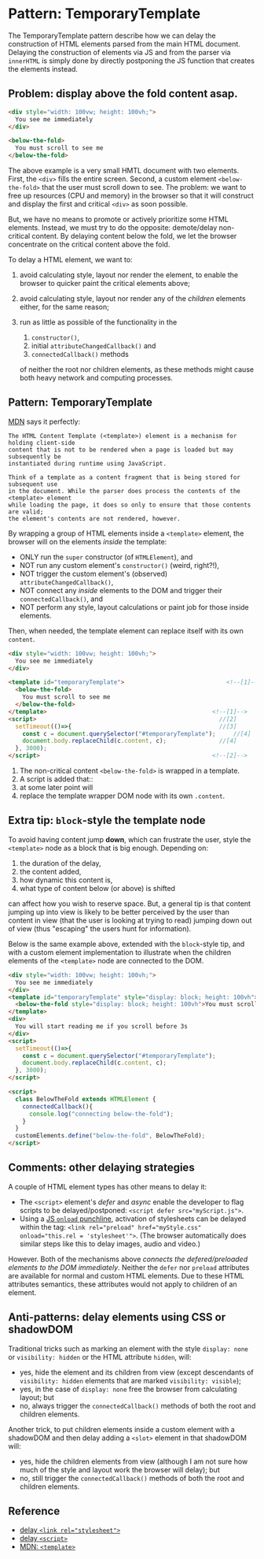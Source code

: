 # Pattern: TemporaryTemplate

The TemporaryTemplate pattern describe how we can delay the construction of HTML elements 
parsed from the main HTML document.
Delaying the construction of elements via JS and from the parser via `innerHTML`
is simply done by directly postponing the JS function that creates the elements instead.

## Problem: display above the fold content asap.

```html
<div style="width: 100vw; height: 100vh;">                                  
  You see me immediately                               
</div>

<below-the-fold>
  You must scroll to see me
</below-the-fold>
```

The above example is a very small HMTL document with two elements.
First, the `<div>` fills the entire screen.
Second, a custom element `<below-the-fold>` that the user must scroll down to see.
The problem: we want to free up resources (CPU and memory) 
in the browser so that it will construct and display the first and critical `<div>`
as soon possible.

But, we have no means to promote or actively prioritize some HTML elements.
Instead, we must try to do the opposite: demote/delay non-critical content.
By delaying content below the fold, 
we let the browser concentrate on the critical content above the fold.

To delay a HTML element, we want to:
1. avoid calculating style, layout nor render the element, 
   to enable the browser to quicker paint the critical elements above;
2. avoid calculating style, layout nor render any of the *children* elements either,
   for the same reason;
3. run as little as possible of the functionality in the 
   1. `constructor()`, 
   2. initial `attributeChangedCallback()` and 
   3. `connectedCallback()` methods 
   
   of neither the root nor children elements,
   as these methods might cause both heavy network and computing processes.

## Pattern: TemporaryTemplate

[MDN](https://developer.mozilla.org/en-US/docs/Web/HTML/Element/template) says it perfectly:

    The HTML Content Template (<template>) element is a mechanism for holding client-side
    content that is not to be rendered when a page is loaded but may subsequently be 
    instantiated during runtime using JavaScript.
    
    Think of a template as a content fragment that is being stored for subsequent use 
    in the document. While the parser does process the contents of the <template> element 
    while loading the page, it does so only to ensure that those contents are valid; 
    the element's contents are not rendered, however. 

By wrapping a group of HTML elements inside a `<template>` element, 
the browser will on the elements *inside* the template:
 * ONLY run the `super` constructor (of `HTMLElement`), and 
 * NOT run any custom element's `constructor()` (weird, right?!), 
 * NOT trigger the custom element's (observed) `attributeChangedCallback()`, 
 * NOT connect any *inside* elements to the DOM and trigger their `connectedCallback()`, and
 * NOT perform any style, layout calculations or paint job for those inside elements.

Then, when needed, the template element can replace itself with its own `content`.

```html
<div style="width: 100vw; height: 100vh;">                                  
  You see me immediately                               
</div>

<template id="temporaryTemplate">                             <!--[1]-->
  <below-the-fold>
    You must scroll to see me
  </below-the-fold>
</template>                                               <!--[1]-->
<script>                                                    //[2]
  setTimeout(()=>{                                          //[3]
    const c = document.querySelector("#temporaryTemplate");     //[4]
    document.body.replaceChild(c.content, c);               //[4]
  }, 3000);                                                 
</script>                                                 <!--[2]-->
```
1. The non-critical content `<below-the-fold>` is wrapped in a template.
2. A script is added that::
3. at some later point will
4. replace the template wrapper DOM node with its own `.content`.

## Extra tip: `block`-style the template node

To avoid having content jump **down**, which can frustrate the user,
style the `<template>` node as a block that is big enough.
Depending on:
1. the duration of the delay,
2. the content added,
3. how dynamic this content is,
4. what type of content below (or above) is shifted

can affect how you wish to reserve space.
But, a general tip is that content jumping up into view is likely to be better
perceived by the user than content in view (that the user is looking at trying to read) 
jumping down out of view (thus "escaping" the users hunt for information).

Below is the same example above, extended with the `block`-style tip, 
and with a custom element implementation to illustrate when the children elements
of the `<template>` node are connected to the DOM.
```html
<div style="width: 100vw; height: 100vh;">
  You see me immediately
</div>
<template id="temporaryTemplate" style="display: block; height: 100vh">
  <below-the-fold style="display: block; height: 100vh">You must scroll to see me</below-the-fold>
</template>
<div>
  You will start reading me if you scroll before 3s
</div>
<script>
  setTimeout(()=>{
    const c = document.querySelector("#temporaryTemplate");
    document.body.replaceChild(c.content, c);
  }, 3000);
</script>

<script>
  class BelowTheFold extends HTMLElement { 
    connectedCallback(){
      console.log("connecting below-the-fold");
    }
  }
  customElements.define("below-the-fold", BelowTheFold); 
</script>
```

## Comments: other delaying strategies

A couple of HTML element types has other means to delay it:
 * The `<script>` element's *defer* and *async* enable the developer to flag scripts to 
   be delayed/postponed: `<script defer src="myScript.js">`.
 * Using a [JS `onload` punchline](https://www.filamentgroup.com/lab/async-css.html), 
   activation of stylesheets can be delayed within the tag:
   `<link rel="preload" href="myStyle.css" onload="this.rel = 'stylesheet'">`.
   (The browser automatically does similar steps like this to delay images, audio and video.)

However. Both of the mechanisms above *connects the defered/preloaded elements to the DOM immediately*.
Neither the `defer` nor `preload` attributes are available for normal and custom HTML elements.
Due to these HTML attributes semantics, these attributes would not apply to children of an element.

## Anti-patterns: delay elements using CSS or shadowDOM

Traditional tricks such as marking an element with the style `display: none` or `visibility: hidden`
or the HTML attribute `hidden`, will:
 * yes, hide the element and its children from view 
 (except descendants of `visibility: hidden` elements that are marked `visibility: visible`);
 * yes, in the case of `display: none` free the browser from calculating layout; but 
 * no, always trigger the `connectedCallback()` methods of both the root and children elements.

Another trick, to put children elements inside a custom element with a shadowDOM and 
then delay adding a `<slot>` element in that shadowDOM will:
 * yes, hide the children elements from view 
   (although I am not sure how much of the style and layout work the browser will delay); but
 * no, still trigger the `connectedCallback()` methods of both the root and children elements.

## Reference

* [delay `<link rel="stylesheet">`](https://www.filamentgroup.com/lab/async-css.html)
* [delay `<script>`](https://bitsofco.de/async-vs-defer/)
* [MDN: `<template>`](https://developer.mozilla.org/en-US/docs/Web/HTML/Element/template)